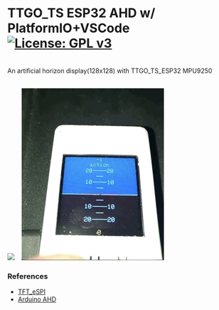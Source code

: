 # TTGO_TS ESP32 AHD w/ PlatformIO+VSCode[![License: GPL v3](https://img.shields.io/badge/License-GPLv3-blue.svg)](https://www.gnu.org/licenses/gpl-3.0)
<br>
An artificial horizon display(128x128) with TTGO_TS_ESP32 MPU9250  <br>
<br>

<img src="picture/TTGO_TS_AHD.gif"/> &nbsp;&nbsp;&nbsp;<img src="picture/TTGO_TS_Compass.gif"/> 

### References
  - [TFT_eSPI](https://github.com/Bodmer/TFT_eSPI)<br>
  - [Arduino AHD](https://www.youtube.com/watch?v=uzmPFqYQigQ)

